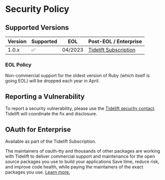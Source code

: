 # Security Policy

## Supported Versions

| Version | Supported | EOL     | Post-EOL / Enterprise                 |
|---------|-----------|---------|---------------------------------------|
| 1.0.x   | ✅         | 04/2023 | [Tidelift Subscription][tidelift-ref] |

### EOL Policy

Non-commercial support for the oldest version of Ruby (which itself is going EOL) will be dropped each year in April.

## Reporting a Vulnerability

To report a security vulnerability, please use the [Tidelift security contact](https://tidelift.com/security).
Tidelift will coordinate the fix and disclosure.

## OAuth for Enterprise

Available as part of the Tidelift Subscription.

The maintainers of oauth-tty and thousands of other packages are working with Tidelift to deliver commercial support and maintenance for the open source packages you use to build your applications
Save time, reduce risk, and improve code health, while paying the maintainers of the exact packages you use. [Learn more.][tidelift-ref]

[tidelift-ref]: https://tidelift.com/subscription/pkg/rubygems-oauth-tty?utm_source=rubygems-oauth-tty&utm_medium=referral&utm_campaign=enterprise&utm_term=repo
